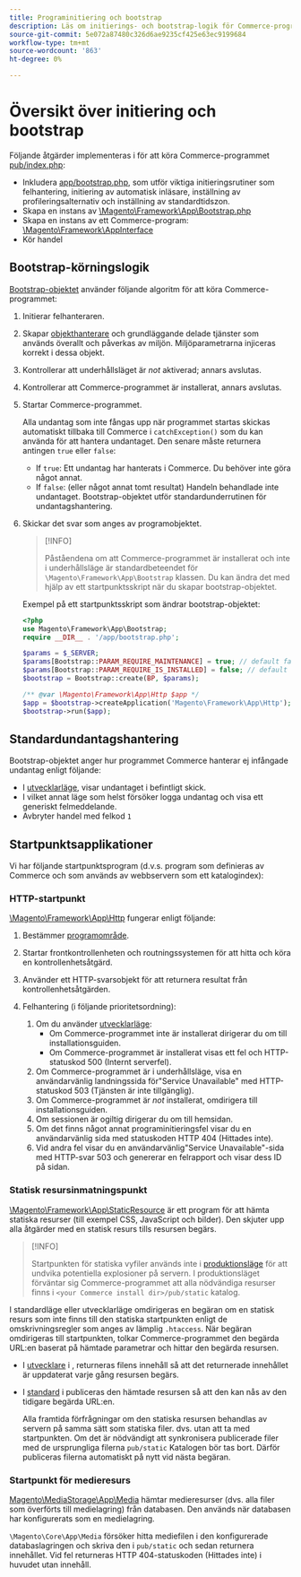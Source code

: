 ```yaml
---
title: Programinitiering och bootstrap
description: Läs om initierings- och bootstrap-logik för Commerce-programmet.
source-git-commit: 5e072a87480c326d6ae9235cf425e63ec9199684
workflow-type: tm+mt
source-wordcount: '863'
ht-degree: 0%

---
```



# Översikt över initiering och bootstrap

Följande åtgärder implementeras i för att köra Commerce-programmet [pub/index.php][index]:

- Inkludera [app/bootstrap.php][bootinitial], som utför viktiga initieringsrutiner som felhantering, initiering av automatisk inläsare, inställning av profileringsalternativ och inställning av standardtidszon.
- Skapa en instans av [\Magento\Framework\App\Bootstrap.php][bootstrap] <!-- It requires initialization parameters to be specified in constructor. Normally, the $_SERVER super-global variable is supposed to be passed there. -->
- Skapa en instans av ett Commerce-program: [\Magento\Framework\AppInterface][app-face]
- Kör handel

## Bootstrap-körningslogik

[Bootstrap-objektet][bootinitial] använder följande algoritm för att köra Commerce-programmet:

1. Initierar felhanteraren.
1. Skapar [objekthanterare][object] och grundläggande delade tjänster som används överallt och påverkas av miljön. Miljöparametrarna injiceras korrekt i dessa objekt.
1. Kontrollerar att underhållsläget är _not_ aktiverad; annars avslutas.
1. Kontrollerar att Commerce-programmet är installerat, annars avslutas.
1. Startar Commerce-programmet.

   Alla undantag som inte fångas upp när programmet startas skickas automatiskt tillbaka till Commerce i `catchException()` som du kan använda för att hantera undantaget. Den senare måste returnera antingen `true` eller `false`:

   - If `true`: Ett undantag har hanterats i Commerce. Du behöver inte göra något annat.
   - If `false`: (eller något annat tomt resultat) Handeln behandlade inte undantaget. Bootstrap-objektet utför standardunderrutinen för undantagshantering.

1. Skickar det svar som anges av programobjektet.

   >[!INFO]
   >
   >Påståendena om att Commerce-programmet är installerat och inte i underhållsläge är standardbeteendet för `\Magento\Framework\App\Bootstrap` klassen. Du kan ändra det med hjälp av ett startpunktsskript när du skapar bootstrap-objektet.

   Exempel på ett startpunktsskript som ändrar bootstrap-objektet:

   ```php
   <?php
   use Magento\Framework\App\Bootstrap;
   require __DIR__ . '/app/bootstrap.php';
   
   $params = $_SERVER;
   $params[Bootstrap::PARAM_REQUIRE_MAINTENANCE] = true; // default false
   $params[Bootstrap::PARAM_REQUIRE_IS_INSTALLED] = false; // default true
   $bootstrap = Bootstrap::create(BP, $params);
   
   /** @var \Magento\Framework\App\Http $app */
   $app = $bootstrap->createApplication('Magento\Framework\App\Http');
   $bootstrap->run($app);
   ```

## Standardundantagshantering

Bootstrap-objektet anger hur programmet Commerce hanterar ej infångade undantag enligt följande:

- I [utvecklarläge](../bootstrap/application-modes.md#developer-mode), visar undantaget i befintligt skick.
- I vilket annat läge som helst försöker logga undantag och visa ett generiskt felmeddelande.
- Avbryter handel med felkod `1`

## Startpunktsapplikationer

Vi har följande startpunktsprogram (d.v.s. program som definieras av Commerce och som används av webbservern som ett katalogindex):

### HTTP-startpunkt

[\Magento\Framework\App\Http][http] fungerar enligt följande:

1. Bestämmer [programområde](https://developer.adobe.com/commerce/php/architecture/modules/areas/).
1. Startar frontkontrollenheten och routningssystemen för att hitta och köra en kontrollenhetsåtgärd.
1. Använder ett HTTP-svarsobjekt för att returnera resultat från kontrollenhetsåtgärden.
1. Felhantering (i följande prioritetsordning):

   1. Om du använder [utvecklarläge](../bootstrap/application-modes.md#developer-mode):
      - Om Commerce-programmet inte är installerat dirigerar du om till installationsguiden.
      - Om Commerce-programmet är installerat visas ett fel och HTTP-statuskod 500 (Internt serverfel).
   1. Om Commerce-programmet är i underhållsläge, visa en användarvänlig landningssida för&quot;Service Unavailable&quot; med HTTP-statuskod 503 (Tjänsten är inte tillgänglig).
   1. Om Commerce-programmet är _not_ installerat, omdirigera till installationsguiden.
   1. Om sessionen är ogiltig dirigerar du om till hemsidan.
   1. Om det finns något annat programinitieringsfel visar du en användarvänlig sida med statuskoden HTTP 404 (Hittades inte).
   1. Vid andra fel visar du en användarvänlig&quot;Service Unavailable&quot;-sida med HTTP-svar 503 och genererar en felrapport och visar dess ID på sidan.

### Statisk resursinmatningspunkt

[\Magento\Framework\App\StaticResource][static-resource] är ett program för att hämta statiska resurser (till exempel CSS, JavaScript och bilder). Den skjuter upp alla åtgärder med en statisk resurs tills resursen begärs.

>[!INFO]
>
>Startpunkten för statiska vyfiler används inte i [produktionsläge](application-modes.md#production-mode) för att undvika potentiella explosioner på servern. I produktionsläget förväntar sig Commerce-programmet att alla nödvändiga resurser finns i `<your Commerce install dir>/pub/static` katalog.

I standardläge eller utvecklarläge omdirigeras en begäran om en statisk resurs som inte finns till den statiska startpunkten enligt de omskrivningsregler som anges av lämplig `.htaccess`.
När begäran omdirigeras till startpunkten, tolkar Commerce-programmet den begärda URL:en baserat på hämtade parametrar och hittar den begärda resursen.

- I [utvecklare](application-modes.md#developer-mode) i , returneras filens innehåll så att det returnerade innehållet är uppdaterat varje gång resursen begärs.
- I [standard](application-modes.md#default-mode) i publiceras den hämtade resursen så att den kan nås av den tidigare begärda URL:en.

   Alla framtida förfrågningar om den statiska resursen behandlas av servern på samma sätt som statiska filer. dvs. utan att ta med startpunkten. Om det är nödvändigt att synkronisera publicerade filer med de ursprungliga filerna `pub/static` Katalogen bör tas bort. Därför publiceras filerna automatiskt på nytt vid nästa begäran.

### Startpunkt för medieresurs

[Magento\MediaStorage\App\Media][media] hämtar medieresurser (dvs. alla filer som överförts till medielagring) från databasen. Den används när databasen har konfigurerats som en medielagring.

`\Magento\Core\App\Media` försöker hitta mediefilen i den konfigurerade databaslagringen och skriva den i `pub/static` och sedan returnera innehållet. Vid fel returneras HTTP 404-statuskoden (Hittades inte) i huvudet utan innehåll.

<!-- Link Definitions -->

[app-face]: https://github.com/magento/magento2/tree/2.4/lib/internal/Magento/Framework/AppInterface.php
[bootinitial]: https://github.com/magento/magento2/tree/2.4/app/bootstrap.php
[bootstrap]: https://github.com/magento/magento2/tree/2.4/lib/internal/Magento/Framework/App/Bootstrap.php
[http]: https://github.com/magento/magento2/tree/2.4/lib/internal/Magento/Framework/App/Http
[index]: https://github.com/magento/magento2/tree/2.4/pub/index.php
[media]: https://github.com/magento/magento2/tree/2.4/app/code/Magento/MediaStorage/App/Media.php
[object]: https://github.com/magento/magento2/tree/2.4/lib/internal/Magento/Framework/ObjectManager
[static-resource]: https://github.com/magento/magento2/tree/2.4/lib/internal/Magento/Framework/App/StaticResource.php
